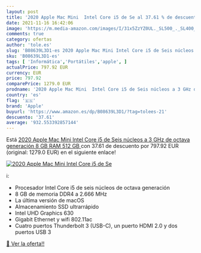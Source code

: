 ```yaml
---
layout: post
title: '2020 Apple Mac Mini  Intel Core i5 de Se al 37.61 % de descuento'
date: 2021-11-16 16:42:06
image: 'https://m.media-amazon.com/images/I/31x5ZzYZ0UL._SL500_._SL400_.jpg'
comments: true
category: ofertas
author: 'tole.es'
slug: 'B08639L3D1-es 2020 Apple Mac Mini Intel Core i5 de Seis núcleos a 3 GHz...'
sku: 'B08639L3D1-es'
tags: [ 'Informática','Portátiles','apple', ]
actualPrice: 797.92 EUR
currency: EUR
price: 797.92
comparePrice: 1279.0 EUR
prodname: '2020 Apple Mac Mini  Intel Core i5 de Seis núcleos a 3 GHz de octava generación  8 GB RAM  512 GB '
country: 'es'
flag: '🇪🇸'
brand: 'Apple'
buyurl: 'https://www.amazon.es/dp/B08639L3D1/?tag=tolees-21'
descuento: '37.61'
average: '932.553392857144'
---
```


Está [2020 Apple Mac Mini  Intel Core i5 de Seis núcleos a 3 GHz de octava generación  8 GB RAM  512 GB ](https://www.amazon.es/dp/B08639L3D1/?tag=tolees-21) con 37.61 de descuento por 797.92 EUR (original: 1279.0 EUR) en el siguiente enlace!

[![2020 Apple Mac Mini  Intel Core i5 de Se](https://m.media-amazon.com/images/I/31x5ZzYZ0UL._SL500_._SL400_.jpg)](https://www.amazon.es/dp/B08639L3D1/?tag=tolees-21)

ℹ️:

- Procesador Intel Core i5 de seis núcleos de octava generación
- 8 GB de memoria DDR4 a 2.666 MHz
- La última versión de macOS
- Almacenamiento SSD ultrarrápido
- Intel UHD Graphics 630
- Gigabit Ethernet y wifi 802.11ac
- Cuatro puertos Thunderbolt 3 (USB-C), un puerto HDMI 2.0 y dos puertos USB 3

[🛒 Ver la oferta!!](https://www.amazon.es/dp/B08639L3D1/?tag=tolees-21)
